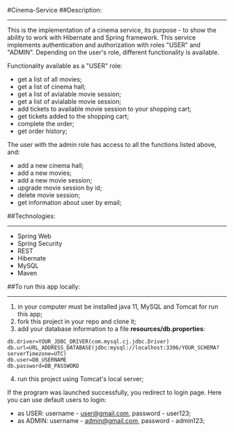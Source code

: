 #Cinema-Service
##Description:
***
This is the implementation of a cinema service, its purpose - to show the ability to work with Hibernate and Spring framework.
This service implements authentication and authorization with roles "USER" and "ADMIN". Depending on the user's role, different functionality is available.

Functionality available as a "USER" role:
* get a list of all movies;
* get a list of cinema hall;
* get a list of avialable movie session;
* get a list of avialable movie session;
* add tickets to available movie session to your shopping cart;
* get tickets added to the shopping cart;
* complete the order;
* get order history;

The user with the admin role has access to all the functions listed above, and:
* add a new cinema hall;
* add a new movies;
* add a new movie session;
* upgrade movie session by id;
* delete movie session;
* get information about user by email;

##Technologies:
***
* Spring Web
* Spring Security
* REST
* Hibernate
* MySQL
* Maven

##To run this app locally:
***
1. in your computer must be installed java 11, MySQL and Tomcat for run this app;
2. fork this project in your repo and clone it;
3. add your database information to a file __resources/db.properties__:
````
db.driver=YOUR_JDBC_DRIVER(com.mysql.cj.jdbc.Driver)
db.url=URL_ADDRESS_DATABASE(jdbc:mysql://localhost:3306/YOUR_SCHEMA?serverTimezone=UTC)
db.user=DB_USERNAME
db.password=DB_PASSWORD
````
4. run this project using Tomcat's local server;

If the program was launched successfully, you redirect to login page. Here you can use default users to login:

 * as USER: username - user@gmail.com, password - user123;
 * as ADMIN: username - admin@gmail.com, password - admin123;
 